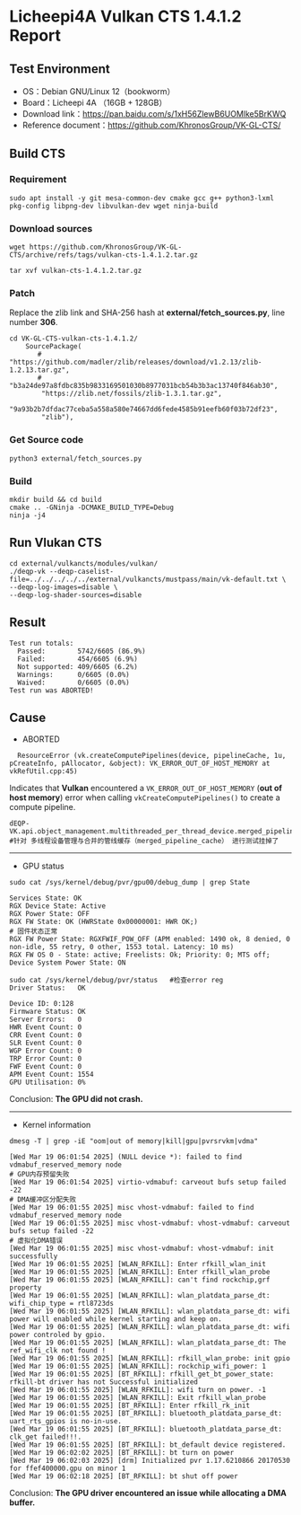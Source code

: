 # Licheepi4A Vulkan CTS 1.4.1.2 Report

## Test Environment

* OS：Debian GNU/Linux 12（bookworm）
* Board：Licheepi 4A （16GB + 128GB）
* Download link：https://pan.baidu.com/s/1xH56ZlewB6UOMlke5BrKWQ
* Reference document：https://github.com/KhronosGroup/VK-GL-CTS/

## Build CTS

### Requirement

```shell
sudo apt install -y git mesa-common-dev cmake gcc g++ python3-lxml pkg-config libpng-dev libvulkan-dev wget ninja-build
```

### Download sources

```shell
wget https://github.com/KhronosGroup/VK-GL-CTS/archive/refs/tags/vulkan-cts-1.4.1.2.tar.gz

tar xvf vulkan-cts-1.4.1.2.tar.gz
```

### Patch

Replace the zlib link and SHA-256 hash at **external/fetch_sources.py**, line number **306**.

```
cd VK-GL-CTS-vulkan-cts-1.4.1.2/
    SourcePackage(
       # "https://github.com/madler/zlib/releases/download/v1.2.13/zlib-1.2.13.tar.gz",
       # "b3a24de97a8fdbc835b9833169501030b8977031bcb54b3b3ac13740f846ab30",
        "https://zlib.net/fossils/zlib-1.3.1.tar.gz",
        "9a93b2b7dfdac77ceba5a558a580e74667dd6fede4585b91eefb60f03b72df23",
        "zlib"),

```

### Get Source code

```shell
python3 external/fetch_sources.py
```

### Build

```shell
mkdir build && cd build
cmake .. -GNinja -DCMAKE_BUILD_TYPE=Debug
ninja -j4
```

## Run Vlukan CTS

```shell
cd external/vulkancts/modules/vulkan/
./deqp-vk --deqp-caselist-file=../../../../../external/vulkancts/mustpass/main/vk-default.txt \
--deqp-log-images=disable \
--deqp-log-shader-sources=disable
```

## Result

```
Test run totals:
  Passed:        5742/6605 (86.9%)
  Failed:        454/6605 (6.9%)
  Not supported: 409/6605 (6.2%)
  Warnings:      0/6605 (0.0%)
  Waived:        0/6605 (0.0%)
Test run was ABORTED!
```

## Cause

* ABORTED

```shell
  ResourceError (vk.createComputePipelines(device, pipelineCache, 1u, pCreateInfo, pAllocator, &object): VK_ERROR_OUT_OF_HOST_MEMORY at vkRefUtil.cpp:45)
```

Indicates that **Vulkan** encountered a `VK_ERROR_OUT_OF_HOST_MEMORY` (**out of host memory**) error when calling `vkCreateComputePipelines()` to create a compute pipeline.

```shell
dEQP-VK.api.object_management.multithreaded_per_thread_device.merged_pipeline_cache
#针对 多线程设备管理与合并的管线缓存（merged_pipeline_cache） 进行测试挂掉了
```

---

* GPU status

```shell
sudo cat /sys/kernel/debug/pvr/gpu00/debug_dump | grep State

Services State: OK
RGX Device State: Active
RGX Power State: OFF
RGX FW State: OK (HWRState 0x00000001: HWR OK;) 
# 固件状态正常
RGX FW Power State: RGXFWIF_POW_OFF (APM enabled: 1490 ok, 8 denied, 0 non-idle, 55 retry, 0 other, 1553 total. Latency: 10 ms)
RGX FW OS 0 - State: active; Freelists: Ok; Priority: 0; MTS off;
Device System Power State: ON

sudo cat /sys/kernel/debug/pvr/status	#检查error reg
Driver Status:   OK

Device ID: 0:128
Firmware Status: OK
Server Errors:   0
HWR Event Count: 0
CRR Event Count: 0
SLR Event Count: 0
WGP Error Count: 0
TRP Error Count: 0
FWF Event Count: 0
APM Event Count: 1554
GPU Utilisation: 0%
```

Conclusion: **The GPU did not crash.**

---

* Kernel information

```shell
dmesg -T | grep -iE "oom|out of memory|kill|gpu|pvrsrvkm|vdma"

[Wed Mar 19 06:01:54 2025] (NULL device *): failed to find vdmabuf_reserved_memory node
# GPU内存预留失败
[Wed Mar 19 06:01:54 2025] virtio-vdmabuf: carveout bufs setup failed -22
# DMA缓冲区分配失败
[Wed Mar 19 06:01:55 2025] misc vhost-vdmabuf: failed to find vdmabuf_reserved_memory node
[Wed Mar 19 06:01:55 2025] misc vhost-vdmabuf: vhost-vdmabuf: carveout bufs setup failed -22
# 虚拟化DMA错误
[Wed Mar 19 06:01:55 2025] misc vhost-vdmabuf: vhost-vdmabuf: init successfully
[Wed Mar 19 06:01:55 2025] [WLAN_RFKILL]: Enter rfkill_wlan_init
[Wed Mar 19 06:01:55 2025] [WLAN_RFKILL]: Enter rfkill_wlan_probe
[Wed Mar 19 06:01:55 2025] [WLAN_RFKILL]: can't find rockchip,grf property
[Wed Mar 19 06:01:55 2025] [WLAN_RFKILL]: wlan_platdata_parse_dt: wifi_chip_type = rtl8723ds
[Wed Mar 19 06:01:55 2025] [WLAN_RFKILL]: wlan_platdata_parse_dt: wifi power will enabled while kernel starting and keep on.
[Wed Mar 19 06:01:55 2025] [WLAN_RFKILL]: wlan_platdata_parse_dt: wifi power controled by gpio.
[Wed Mar 19 06:01:55 2025] [WLAN_RFKILL]: wlan_platdata_parse_dt: The ref_wifi_clk not found !
[Wed Mar 19 06:01:55 2025] [WLAN_RFKILL]: rfkill_wlan_probe: init gpio
[Wed Mar 19 06:01:55 2025] [WLAN_RFKILL]: rockchip_wifi_power: 1
[Wed Mar 19 06:01:55 2025] [BT_RFKILL]: rfkill_get_bt_power_state: rfkill-bt driver has not Successful initialized
[Wed Mar 19 06:01:55 2025] [WLAN_RFKILL]: wifi turn on power. -1
[Wed Mar 19 06:01:55 2025] [WLAN_RFKILL]: Exit rfkill_wlan_probe
[Wed Mar 19 06:01:55 2025] [BT_RFKILL]: Enter rfkill_rk_init
[Wed Mar 19 06:01:55 2025] [BT_RFKILL]: bluetooth_platdata_parse_dt: uart_rts_gpios is no-in-use.
[Wed Mar 19 06:01:55 2025] [BT_RFKILL]: bluetooth_platdata_parse_dt: clk_get failed!!!.
[Wed Mar 19 06:01:55 2025] [BT_RFKILL]: bt_default device registered.
[Wed Mar 19 06:02:02 2025] [BT_RFKILL]: bt turn on power
[Wed Mar 19 06:02:03 2025] [drm] Initialized pvr 1.17.6210866 20170530 for ffef400000.gpu on minor 1
[Wed Mar 19 06:02:18 2025] [BT_RFKILL]: bt shut off power

```

Conclusion: **The GPU driver encountered an issue while allocating a DMA buffer.**



